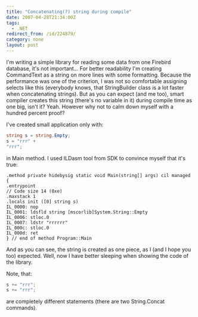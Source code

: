 ```yaml
---
title: "Concatenating(?) string during compile"
date: 2007-04-28T21:34:00Z
tags:
  - .NET
redirect_from: /id/224879/
category: none
layout: post
---
```

I'm writing a simple library for reading some data from one Firebird database, it's not important... For better readability I'm creating CommandText as a string on more lines with some formatting. Because the performance was one of the criterion, I was not so comfortable assigning selects like this (everybody knows, that StringBuilder class is a lot faster when concatenating strings). But as you can expect (and me too), smart compiler creates this string (there's no variable in it) during compile time as one big, isn't it? Yeah. However why not to calm down myself with a hundred percent proof?

I've created small application only with:

```csharp
string s = string.Empty;
s = "rrr" +
"rrr";
```

in Main method. I used ILDasm tool from SDK to convince myself that it's true:

```text
.method private hidebysig static void Main(string[] args) cil managed
{
.entrypoint
// Code size 14 (0xe)
.maxstack 1
.locals init ([0] string s)
IL_0000: nop
IL_0001: ldsfld string [mscorlib]System.String::Empty
IL_0006: stloc.0
IL_0007: ldstr "rrrrrr"
IL_000c: stloc.0
IL_000d: ret
} // end of method Program::Main
```

And as you can see, the string is created as one piece, as I (and I hope you too) expected. Well, now I have better sleeping when showing the code of the library.

Note, that:

```csharp
s += "rrr";
s += "rrr";
```

are completely different statements (there are two String.Concat commands).
